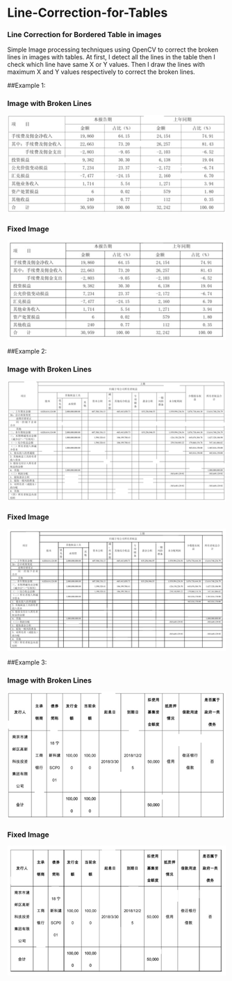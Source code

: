 # Line-Correction-for-Tables
### Line Correction for Bordered Table in images
Simple Image processing techniques using OpenCV to correct the broken lines in images with tables. At first, I detect all the lines in the table then I check which line have same X or Y values. Then I draw the lines with maximum X and Y values respectively to correct the broken lines.

##Example 1:
### Image with Broken Lines
![Broken](https://github.com/kshitijkapadni/Line-Correction-for-Tables/blob/master/Broken/broken1.PNG)
### Fixed Image
![Fixed](https://github.com/kshitijkapadni/Line-Correction-for-Tables/blob/master/Fixed/fix1.jpg)

##Example 2:
### Image with Broken Lines
![Broken](https://github.com/kshitijkapadni/Line-Correction-for-Tables/blob/master/Broken/broken2.PNG)
### Fixed Image
![Fixed](https://github.com/kshitijkapadni/Line-Correction-for-Tables/blob/master/Fixed/fix2.jpg)

##Example 3:
### Image with Broken Lines
![Broken](https://github.com/kshitijkapadni/Line-Correction-for-Tables/blob/master/Broken/broken3.PNG)
### Fixed Image
![Fixed](https://github.com/kshitijkapadni/Line-Correction-for-Tables/blob/master/Fixed/fix3.jpg)

